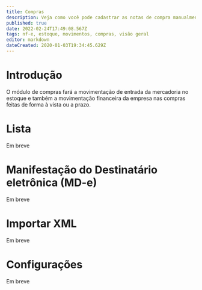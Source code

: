 ```yaml
---
title: Compras
description: Veja como você pode cadastrar as notas de compra manualmente e por meio da importação do XML
published: true
date: 2022-02-24T17:49:08.567Z
tags: nf-e, estoque, movimentos, compras, visão geral
editor: markdown
dateCreated: 2020-01-03T19:34:45.629Z
---
```


# Introdução

O módulo de compras fará a movimentação de entrada da mercadoria no estoque e também a movimentação financeira da empresa nas compras feitas de forma à vista ou a prazo.

# Lista

Em breve

# Manifestação do Destinatário eletrônica (MD-e)

Em breve

# Importar XML

Em breve

# Configurações

Em breve